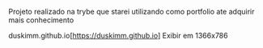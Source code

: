Projeto realizado na trybe que starei utilizando como portfolio ate adquirir mais conhecimento

duskimm.github.io[https://duskimm.github.io]
Exibir em 1366x786
